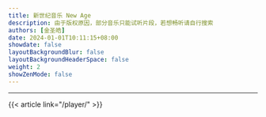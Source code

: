 ```yaml
---
title: 新世纪音乐 New Age
description: 由于版权原因，部分音乐只能试听片段，若想畅听请自行搜索
authors: [金圣皓]
date: 2024-01-01T10:11:15+08:00
showdate: false
layoutBackgroundBlur: false
layoutBackgroundHeaderSpace: false
weight: 2
showZenMode: false
---
```

<link rel="stylesheet" href="https://cdn.jsdelivr.net/npm/aplayer/dist/APlayer.min.css">
<script src="https://cdn.jsdelivr.net/npm/aplayer/dist/APlayer.min.js"></script>
<script src="https://cdn.jsdelivr.net/npm/meting@2.0.1/dist/Meting.min.js"></script>
<script src="https://cdn.jsdelivr.net/npm/color-thief@2.2.5/js/color-thief.min.js"></script>
<span style="color:#111827">
<meting-js server="netease" type="playlist" id="9178337946" autoplay="true" listFolded="true"></meting-js>
</span><hr/>
{{< article link="/player/" >}}